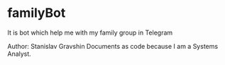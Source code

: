 # familyBot
It is bot which help me with my family group in Telegram

Author: Stanislav Gravshin
Documents as code because I am a Systems Analyst. 